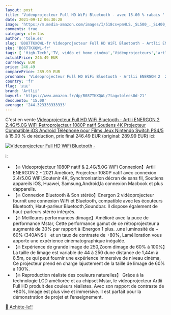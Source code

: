 ```yaml
---
layout: post
title: 'Videoprojecteur Full HD WiFi Bluetooth - avec 15.00 % rabais '
date: 2021-09-12 06:30:28
image: 'https://m.media-amazon.com/images/I/518cs+pm4LS._SL500_._SL400_.jpg'
comments: true
category: ofertas
author: 'tole.es'
slug: 'B087TKXQWL-fr Videoprojecteur Full HD WiFi Bluetooth - Artlii ENERGON 2...'
sku: 'B087TKXQWL-fr'
tags: [ 'High-Tech','TV, vidéo et home cinéma','Vidéoprojecteurs','artlii', ]
actualPrice: 246.49 EUR
currency: EUR
price: 246.49
comparePrice: 289.99 EUR
prodname: 'Videoprojecteur Full HD WiFi Bluetooth - Artlii ENERGON 2  2.4G/5.0G WiFi  Retroprojecteur 1080P natif Soutiens 4K  Projecteur Compatible iOS  Android Téléphone pour Films Jeux Nintendo Switch PS4/5'
country: 'fr'
flag: '🇫🇷'
brand: 'Artlii'
buyurl: 'https://www.amazon.fr/dp/B087TKXQWL/?tag=tolees0d-21'
descuento: '15.00'
average: '244.323333333333'
---
```


C'est en vente [Videoprojecteur Full HD WiFi Bluetooth - Artlii ENERGON 2  2.4G/5.0G WiFi  Retroprojecteur 1080P natif Soutiens 4K  Projecteur Compatible iOS  Android Téléphone pour Films Jeux Nintendo Switch PS4/5](https://www.amazon.fr/dp/B087TKXQWL/?tag=tolees0d-21)  à  15.00 % de réduction, prix final  246.49 EUR (original: 289.99 EUR) ici:

[![Videoprojecteur Full HD WiFi Bluetooth -](https://m.media-amazon.com/images/I/518cs+pm4LS._SL500_._SL400_.jpg)](https://www.amazon.fr/dp/B087TKXQWL/?tag=tolees0d-21)

ℹ️:

- 【🔥 Videoprojecteur 1080P natif & 2.4G/5.0G WiFi Connexion】Artlii ENERGON 2 - 2021 Amélioré, Projecteur 1080P natif avec connexion 2.4/5.0G WiFi,Soutenir 4K, Synchronisation décran de sans fil, Soutiens appareils iOS, Huawei, Samsung,Android,la connexion Macbook et plus dappareils.
- 【🔥 Connexion Bluetooth & Son stéréo】Energon 2 vidéoprojecteur fournit une connexion WiFi et Bluetooth, compatible avec les écouteurs Bluetooth, Haut-parleur Bluetooth,Soundbar. Il dispose également de haut-parleurs stéréo intégrés.
- 【🔥 Meilleures performances dimage】Amélioré avec la puce de performance Mstar, Cette performance gamut de ce rétroprojecteur a augmenté de 30% par rapport à lEnergon 1 plus. .une luminosité de + 60% (340ANSI） et un taux de contraste de +80%, Lamélioration vous apporte une expérience cinématographique inégalée.
- 【🔥 Expérience de grande image de 250,Zoom dimage de 60% à 100%】La taille de limage est variable de 44  à 250  dune distance de 1,44m à 8.5m, ce qui peut fournir une expérience immersive de niveau cinéma, Ce projecteur prend en charge lajustement de la taille de limage de 60% à 100%.
- 【🔥 Reproduction réaliste des couleurs naturelles】 Grâce à la technologie LCD améliorée et au chipset Mstar, le videoprojecteur Artlii Full HD produit des couleurs réalistes. Avec son rapport de contraste de +80%, limage est plus vive et immersive. Il est parfait pour la démonstration de projet et l’enseignement.

[🛒 Achète-le!!](https://www.amazon.fr/dp/B087TKXQWL/?tag=tolees0d-21)

